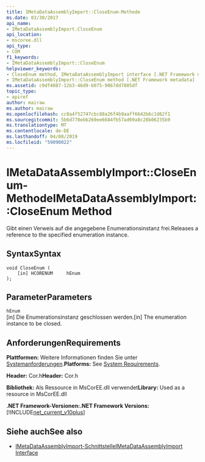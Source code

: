 ```yaml
---
title: IMetaDataAssemblyImport::CloseEnum-Methode
ms.date: 03/30/2017
api_name:
- IMetaDataAssemblyImport.CloseEnum
api_location:
- mscoree.dll
api_type:
- COM
f1_keywords:
- IMetaDataAssemblyImport::CloseEnum
helpviewer_keywords:
- CloseEnum method, IMetaDataAssemblyImport interface [.NET Framework metadata]
- IMetaDataAssemblyImport::CloseEnum method [.NET Framework metadata]
ms.assetid: c9df4087-12b3-46d9-b075-9067dd7805df
topic_type:
- apiref
author: mairaw
ms.author: mairaw
ms.openlocfilehash: cc0a4f52747cbc88a26f4b9aaff6642b6c1d62f1
ms.sourcegitcommit: 5b6d778ebb269ee6684fb57ad69a8c28b06235b9
ms.translationtype: MT
ms.contentlocale: de-DE
ms.lasthandoff: 04/08/2019
ms.locfileid: "59090022"
---
```

# <a name="imetadataassemblyimportcloseenum-method"></a><span data-ttu-id="638ab-102">IMetaDataAssemblyImport::CloseEnum-Methode</span><span class="sxs-lookup"><span data-stu-id="638ab-102">IMetaDataAssemblyImport::CloseEnum Method</span></span>
<span data-ttu-id="638ab-103">Gibt einen Verweis auf die angegebene Enumerationsinstanz frei.</span><span class="sxs-lookup"><span data-stu-id="638ab-103">Releases a reference to the specified enumeration instance.</span></span>  
  
## <a name="syntax"></a><span data-ttu-id="638ab-104">Syntax</span><span class="sxs-lookup"><span data-stu-id="638ab-104">Syntax</span></span>  
  
```  
void CloseEnum (  
    [in] HCORENUM     hEnum  
);  
```  
  
## <a name="parameters"></a><span data-ttu-id="638ab-105">Parameter</span><span class="sxs-lookup"><span data-stu-id="638ab-105">Parameters</span></span>  
 `hEnum`  
 <span data-ttu-id="638ab-106">[in] Die Enumerationsinstanz geschlossen werden.</span><span class="sxs-lookup"><span data-stu-id="638ab-106">[in] The enumeration instance to be closed.</span></span>  
  
## <a name="requirements"></a><span data-ttu-id="638ab-107">Anforderungen</span><span class="sxs-lookup"><span data-stu-id="638ab-107">Requirements</span></span>  
 <span data-ttu-id="638ab-108">**Plattformen:** Weitere Informationen finden Sie unter [Systemanforderungen](../../../../docs/framework/get-started/system-requirements.md).</span><span class="sxs-lookup"><span data-stu-id="638ab-108">**Platforms:** See [System Requirements](../../../../docs/framework/get-started/system-requirements.md).</span></span>  
  
 <span data-ttu-id="638ab-109">**Header:** Cor.h</span><span class="sxs-lookup"><span data-stu-id="638ab-109">**Header:** Cor.h</span></span>  
  
 <span data-ttu-id="638ab-110">**Bibliothek:** Als Ressource in MsCorEE.dll verwendet</span><span class="sxs-lookup"><span data-stu-id="638ab-110">**Library:** Used as a resource in MsCorEE.dll</span></span>  
  
 **<span data-ttu-id="638ab-111">.NET Framework-Versionen:</span><span class="sxs-lookup"><span data-stu-id="638ab-111">.NET Framework Versions:</span></span>** [!INCLUDE[net_current_v10plus](../../../../includes/net-current-v10plus-md.md)]  
  
## <a name="see-also"></a><span data-ttu-id="638ab-112">Siehe auch</span><span class="sxs-lookup"><span data-stu-id="638ab-112">See also</span></span>

- [<span data-ttu-id="638ab-113">IMetaDataAssemblyImport-Schnittstelle</span><span class="sxs-lookup"><span data-stu-id="638ab-113">IMetaDataAssemblyImport Interface</span></span>](../../../../docs/framework/unmanaged-api/metadata/imetadataassemblyimport-interface.md)

